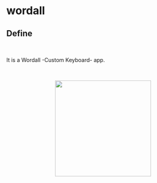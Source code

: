 # wordall

## Define
<br> 

It is a Wordall -Custom Keyboard- app.

<br> 

<p align="center">
    <img src="https://user-images.githubusercontent.com/88663603/163732087-d4ae41a4-b23d-41f5-9402-7a053a19cd24.png" width="250"> 

</p>

<a id="contribution"></a>

<br>
